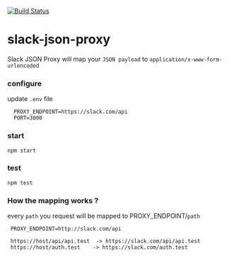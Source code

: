 [![Build Status](https://travis-ci.org/tdantas/slack-json-proxy.svg?branch=master)](https://travis-ci.org/tdantas/slack-json-proxy)

# slack-json-proxy

Slack JSON Proxy will map your `JSON payload` to `application/x-www-form-urlencoded`

### configure
 update `.env` file
  
   ```
     PROXY_ENDPOINT=https://slack.com/api
     PORT=3000
   ```

### start

  ```
  npm start
  ```
  
### test

  ```
  npm test
  ```
  
### How the mapping works ?

 every `path` you request will be mapped to PROXY_ENDPOINT/`path`  
 
 
```  
 PROXY_ENDPOINT=http://slack.com/api   
 
 https://host/api/api.test  -> https://slack.com/api/api.test   
 https://host/auth.test    -> https://slack.com/auth.test   

```


